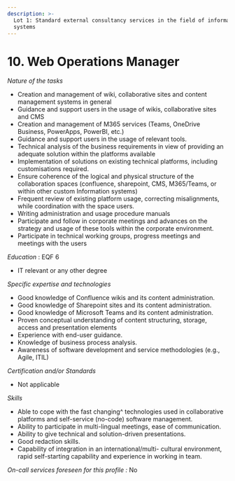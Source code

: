 ```yaml
---
description: >-
  Lot 1: Standard external consultancy services in the field of information
  systems
---
```


# 10. Web Operations Manager

_Nature of the tasks_

* Creation and management of wiki, collaborative sites and content management systems in general
* Guidance and support users in the usage of wikis, collaborative sites and CMS
* Creation and management of M365 services (Teams, OneDrive Business, PowerApps, PowerBI, etc.)
* Guidance and support users in the usage of relevant tools.
* Technical analysis of the business requirements in view of providing an adequate solution within the platforms available
* Implementation of solutions on existing technical platforms, including customisations required.
* Ensure coherence of the logical and physical structure of the collaboration spaces (confluence, sharepoint, CMS, M365/Teams, or within other custom Information systems)
* Frequent review of existing platform usage, correcting misalignments, while coordination with the space users.
* Writing administration and usage procedure manuals
* Participate and follow in corporate meetings and advances on the strategy and usage of these tools within the corporate environment.
* Participate in technical working groups, progress meetings and meetings with the users

_Education_ : EQF 6

* IT relevant or any other degree

_Specific expertise and technologies_

* Good knowledge of Confluence wikis and its content administration.
* Good knowledge of Sharepoint sites and its content administration.
* Good knowledge of Microsoft Teams and its content administration.
* Proven conceptual understanding of content structuring, storage, access and presentation elements
* Experience with end-user guidance.
* Knowledge of business process analysis.
* Awareness of software development and service methodologies (e.g., Agile, ITIL)

_Certification and/or Standards_

* Not applicable

_Skills_

* Able to cope with the fast changing^ technologies used in collaborative platforms and self-service (no-code) software management.
* Ability to participate in multi-lingual meetings, ease of communication.
* Ability to give technical and solution-driven presentations.
* Good redaction skills.
* Capability of integration in an international/multi- cultural environment, rapid self-starting capability and experience in working in team.

_On-call services foreseen for this profile :_ No
